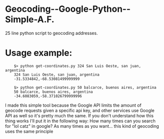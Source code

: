 # Geocoding--Google-Python--Simple-A.F.
25 line python script to geocoding addresses.

# Usage example:
        $> python get-coordinates.py 324 San Luis Oeste, san juan, argentina
        324 San Luis Oeste, san juan, argentina
        -31.5334842,-68.53081499999999
        
        $> python get-coordinates.py 50 balcarce, buenos aires, argentina
        50 balcarce, buenos aires, argentina
        -34.6083059,-58.371026799999996

I made this simple tool because the Google API limits the amount of geocode requests given a specific api key, and other services use Google API as well so it's pretty much the same.
If you don't understand how this thing works I'll put it in the following way:
  How many times can you search for "lol catz" in google? As many times as you want... this kind of geocoding uses the same principle
